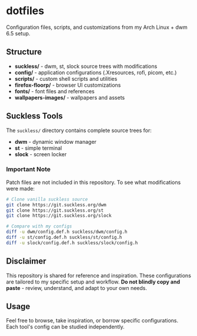 # dotfiles

Configuration files, scripts, and customizations from my Arch Linux + dwm 6.5 setup.

## Structure

- **suckless/** - dwm, st, slock source trees with modifications
- **config/** - application configurations (.Xresources, rofi, picom, etc.)
- **scripts/** - custom shell scripts and utilities
- **firefox-floorp/** - browser UI customizations
- **fonts/** - font files and references
- **wallpapers-images/** - wallpapers and assets

## Suckless Tools

The `suckless/` directory contains complete source trees for:
- **dwm** - dynamic window manager
- **st** - simple terminal 
- **slock** - screen locker

### Important Note

Patch files are not included in this repository. To see what modifications were made:

```bash
# Clone vanilla suckless source
git clone https://git.suckless.org/dwm
git clone https://git.suckless.org/st  
git clone https://git.suckless.org/slock

# Compare with my configs
diff -u dwm/config.def.h suckless/dwm/config.h
diff -u st/config.def.h suckless/st/config.h
diff -u slock/config.def.h suckless/slock/config.h
```

## Disclaimer

This repository is shared for reference and inspiration. These configurations are tailored to my specific setup and workflow. **Do not blindly copy and paste** - review, understand, and adapt to your own needs.

## Usage

Feel free to browse, take inspiration, or borrow specific configurations. Each tool's config can be studied independently.
